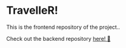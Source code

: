 # TravelleR!

This is the frontend repository of the project..

Check out the backend repository [here! :link:](https://github.com/KabirVerma8163/TravelleRBackend)